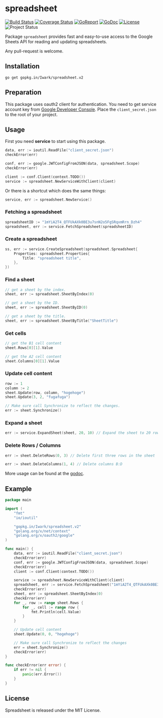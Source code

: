 spreadsheet
===
[![Build Status](https://travis-ci.org/Iwark/spreadsheet.svg?branch=v2)](https://travis-ci.org/Iwark/spreadsheet)
[![Coverage Status](https://coveralls.io/repos/github/Iwark/spreadsheet/badge.svg?branch=v2)](https://coveralls.io/github/Iwark/spreadsheet?branch=v2)
[![GoReport](https://goreportcard.com/badge/Iwark/spreadsheet)](http://goreportcard.com/report/Iwark/spreadsheet)
[![GoDoc](https://godoc.org/gopkg.in/Iwark/spreadsheet.v2?status.svg)](https://godoc.org/gopkg.in/Iwark/spreadsheet.v2)
[![License](https://img.shields.io/badge/license-MIT-blue.svg)](LICENSE)
![Project Status](https://img.shields.io/badge/status-beta-yellow.svg)

Package `spreadsheet` provides fast and easy-to-use access to the Google Sheets API for reading and updating spreadsheets.

Any pull-request is welcome.

## Installation

```
go get gopkg.in/Iwark/spreadsheet.v2
```

## Preparation

This package uses oauth2 client for authentication. You need to get service account key from [Google Developer Console](https://console.developers.google.com/project). Place the ``client_secret.json`` to the root of your project.

## Usage

First you need **service** to start using this package.

```go
data, err := ioutil.ReadFile("client_secret.json")
checkError(err)

conf, err := google.JWTConfigFromJSON(data, spreadsheet.Scope)
checkError(err)

client := conf.Client(context.TODO())
service := spreadsheet.NewServiceWithClient(client)
```

Or there is a shortcut which does the same things:

```go
service, err := spreadsheet.NewService()
```

### Fetching a spreadsheet

```go
spreadsheetID := "1mYiA2T4_QTFUkAXk0BE3u7snN2o5FgSRqxmRrn_Dzh4"
spreadsheet, err := service.FetchSpreadsheet(spreadsheetID)
```

### Create a spreadsheet

```go
ss, err := service.CreateSpreadsheet(spreadsheet.Spreadsheet{
	Properties: spreadsheet.Properties{
		Title: "spreadsheet title",
	},
})
```

### Find a sheet

```go
// get a sheet by the index.
sheet, err := spreadsheet.SheetByIndex(0)

// get a sheet by the ID.
sheet, err := spreadsheet.SheetByID(0)

// get a sheet by the title.
sheet, err := spreadsheet.SheetByTitle("SheetTitle")
```

### Get cells

```go
// get the B1 cell content
sheet.Rows[0][1].Value

// get the A2 cell content
sheet.Columns[0][1].Value
```

### Update cell content

```go
row := 1
column := 2
sheet.Update(row, column, "hogehoge")
sheet.Update(3, 2, "fugafuga")

// Make sure call Synchronize to reflect the changes.
err := sheet.Synchronize()
```

### Expand a sheet

```go
err := service.ExpandSheet(sheet, 20, 10) // Expand the sheet to 20 rows and 10 columns
```

### Delete Rows / Columns

```go
err := sheet.DeleteRows(0, 3) // Delete first three rows in the sheet

err := sheet.DeleteColumns(1, 4) // Delete columns B:D
```

More usage can be found at the [godoc](https://godoc.org/gopkg.in/Iwark/spreadsheet.v2).

## Example

```go
package main

import (
	"fmt"
	"io/ioutil"

	"gopkg.in/Iwark/spreadsheet.v2"
	"golang.org/x/net/context"
	"golang.org/x/oauth2/google"
)

func main() {
	data, err := ioutil.ReadFile("client_secret.json")
	checkError(err)
	conf, err := google.JWTConfigFromJSON(data, spreadsheet.Scope)
	checkError(err)
	client := conf.Client(context.TODO())

	service := spreadsheet.NewServiceWithClient(client)
	spreadsheet, err := service.FetchSpreadsheet("1mYiA2T4_QTFUkAXk0BE3u7snN2o5FgSRqxmRrn_Dzh4")
	checkError(err)
	sheet, err := spreadsheet.SheetByIndex(0)
	checkError(err)
	for _, row := range sheet.Rows {
		for _, cell := range row {
			fmt.Println(cell.Value)
		}
	}

	// Update cell content
	sheet.Update(0, 0, "hogehoge")

	// Make sure call Synchronize to reflect the changes
	err = sheet.Synchronize()
	checkError(err)
}

func checkError(err error) {
	if err != nil {
		panic(err.Error())
	}
}
```

## License

Spreadsheet is released under the MIT License.
